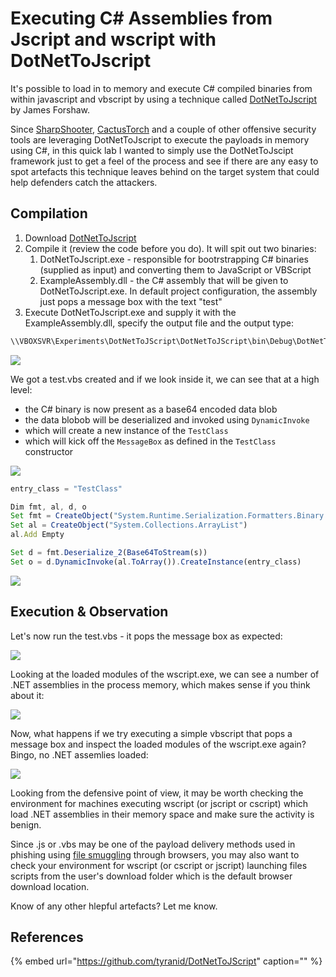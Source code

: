 # Executing C\# Assemblies from Jscript and wscript with DotNetToJscript

It's possible to load in to memory and execute C\# compiled binaries from within javascript and vbscript by using a technique called [DotNetToJscript](https://github.com/tyranid/DotNetToJScript) by James Forshaw.

Since [SharpShooter](https://github.com/mdsecactivebreach/SharpShooter), [CactusTorch](https://github.com/mdsecactivebreach/CACTUSTORCH) and a couple of other offensive security tools are leveraging DotNetToJscript to execute the payloads in memory using C\#, in this quick lab I wanted to simply use the DotNetToJscipt framework just to get a feel of the process and see if there are any easy to spot artefacts this technique leaves behind on the target system that could help defenders catch the attackers.

## Compilation

1. Download [DotNetToJscript](https://github.com/tyranid/DotNetToJScript)
2. Compile it \(review the code before you do\). It will spit out two binaries:
   1. DotNetToJscript.exe - responsible for bootrstrapping C\# binaries \(supplied as input\) and converting them to JavaScript or VBScript
   2. ExampleAssembly.dll - the C\# assembly that will be given to DotNetToJscript.exe. In default project configuration, the assembly just pops a message box with the text "test"
3. Execute DotNetToJscript.exe and supply it with the ExampleAssembly.dll, specify the output file and the output type:

```csharp
\\VBOXSVR\Experiments\DotNetToJScript\DotNetToJScript\bin\Debug\DotNetToJScript.exe \\VBOXSVR\Experiments\DotNetToJScript\ExampleAssembly\bin\Debug\ExampleAssembly.dll -l vbscript -o \\VBOXSVR\Experiments\DotNetToJScript\DotNetToJScript\test.vbs
```

![](../../.gitbook/assets/annotation-2019-05-19-135204.png)

We got a test.vbs created and if we look inside it, we can see that at a high level:

* the C\# binary is now present as a base64 encoded data blob 
* the data blobob will be deserialized and invoked using `DynamicInvoke` 
* which will create a new instance of the `TestClass` 
* which will kick off the `MessageBox` as defined in the `TestClass` constructor

![](../../.gitbook/assets/annotation-2019-05-19-140645.png)

```javascript
entry_class = "TestClass"

Dim fmt, al, d, o
Set fmt = CreateObject("System.Runtime.Serialization.Formatters.Binary.BinaryFormatter")
Set al = CreateObject("System.Collections.ArrayList")
al.Add Empty

Set d = fmt.Deserialize_2(Base64ToStream(s))
Set o = d.DynamicInvoke(al.ToArray()).CreateInstance(entry_class)
```

![](../../.gitbook/assets/annotation-2019-05-19-145407.png)

## Execution & Observation

Let's now run the test.vbs - it pops the message box as expected:

![](../../.gitbook/assets/annotation-2019-05-19-135844.png)

Looking at the loaded modules of the wscript.exe, we can see a number of .NET assemblies in the process memory, which makes sense if you think about it:

![](../../.gitbook/assets/annotation-2019-05-19-141447.png)

Now, what happens if we try executing a simple vbscript that pops a message box and inspect the loaded modules of the wscript.exe again? Bingo, no .NET assemlies loaded:

![](../../.gitbook/assets/annotation-2019-05-19-142153.png)

Looking from the defensive point of view, it may be worth checking the environment for machines executing wscript \(or jscript or cscript\) which load .NET assemblies in their memory space and make sure the activity is benign.

Since .js or .vbs may be one of the payload delivery methods used in phishing using [file smuggling](file-smuggling-with-html-and-javascript.md) through browsers, you may also want to check your environment for wscript \(or cscript or jscript\) launching files scripts from the user's download folder which is the default browser download location.

Know of any other hlepful artefacts? Let me know.

## References

{% embed url="https://github.com/tyranid/DotNetToJScript" caption="" %}

